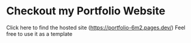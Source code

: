 # Checkout my Portfolio Website
Click here to find the hosted site (https://portfolio-6m2.pages.dev/)
Feel free to use it as a template
